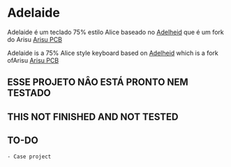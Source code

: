 # Adelaide

Adelaide é um teclado 75% estilo Alice baseado no [Adelheid](https://github.com/floookay/adelheid) que é um fork do Arisu [Arisu PCB](https://github.com/FateNozomi/arisu-pcb)

Adelaide is a 75% Alice style keyboard based on [Adelheid](https://github.com/floookay/adelheid) which is a fork ofArisu [Arisu PCB](https://github.com/FateNozomi/arisu-pcb)

## ESSE PROJETO NÂO ESTÁ PRONTO NEM TESTADO
## THIS NOT FINISHED AND NOT TESTED

## TO-DO

    - Case project